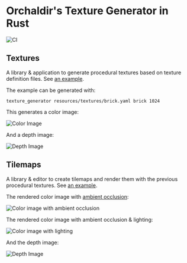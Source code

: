 # Orchaldir's Texture Generator in Rust

![CI](https://github.com/Orchaldir/texture_generator/workflows/CI/badge.svg)

## Textures

A library & application to generate procedural textures based on texture definition files.
See [an example](resources/textures/brick.yaml).

The example can be generated with:

```terminal
texture_generator resources/textures/brick.yaml brick 1024
```

This generates a color image:

![Color Image](../assets/v0.2/brick_wall-color.png)

And a depth image:

![Depth Image](../assets/v0.2/brick_wall-depth.png)

## Tilemaps

A library & editor to create tilemaps and render them with the previous procedural textures.
See [an example](resources/tilemaps/example.tm).

The rendered color image with [ambient occlusion](https://en.wikipedia.org/wiki/Ambient_occlusion):

![Color image with ambient occlusion](../assets/v0.3/color-ambient-occlusion.png)

The rendered color image with ambient occlusion & lighting:

![Color image with lighting](../assets/v0.3/color-lighting.png)

And the depth image:

![Depth Image](../assets/v0.3/depth.png)